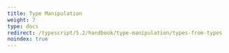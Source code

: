 ```yaml
---
title: Type Manipulation
weight: 7
type: docs
redirect: /typescript/5.2/handbook/type-manipulation/types-from-types
noindex: true
---
```

